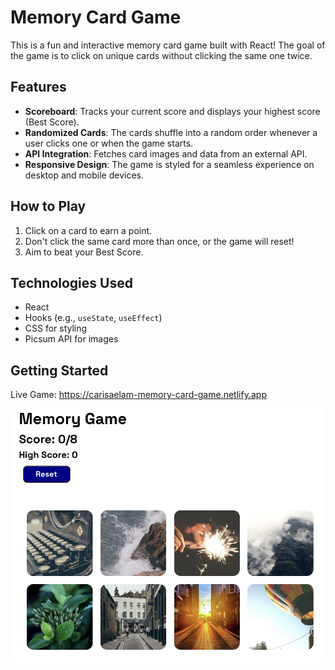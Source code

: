 # Memory Card Game

This is a fun and interactive memory card game built with React! The goal of the game is to click on unique cards without clicking the same one twice.

## Features

- **Scoreboard**: Tracks your current score and displays your highest score (Best Score).
- **Randomized Cards**: The cards shuffle into a random order whenever a user clicks one or when the game starts.
- **API Integration**: Fetches card images and data from an external API.
- **Responsive Design**: The game is styled for a seamless experience on desktop and mobile devices.

## How to Play

1. Click on a card to earn a point.
2. Don't click the same card more than once, or the game will reset!
3. Aim to beat your Best Score.

## Technologies Used

- React
- Hooks (e.g., `useState`, `useEffect`)
- CSS for styling
- Picsum API for images

## Getting Started

Live Game: https://carisaelam-memory-card-game.netlify.app

<img src="public/memory-game-preview.png" alt="Memory Card Game Preview" width="500">
